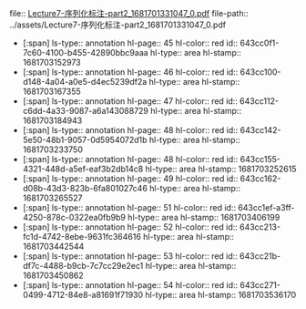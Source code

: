 file:: [Lecture7-序列化标注-part2_1681701331047_0.pdf](../assets/Lecture7-序列化标注-part2_1681701331047_0.pdf)
file-path:: ../assets/Lecture7-序列化标注-part2_1681701331047_0.pdf

- [:span]
  ls-type:: annotation
  hl-page:: 45
  hl-color:: red
  id:: 643cc0f1-7c60-4100-b455-42890bbc9aaa
  hl-type:: area
  hl-stamp:: 1681703152973
- [:span]
  ls-type:: annotation
  hl-page:: 46
  hl-color:: red
  id:: 643cc100-d148-4a04-a0e5-d4ec5239df2a
  hl-type:: area
  hl-stamp:: 1681703167355
- [:span]
  ls-type:: annotation
  hl-page:: 47
  hl-color:: red
  id:: 643cc112-c6dd-4a33-9087-a6a143088729
  hl-type:: area
  hl-stamp:: 1681703184943
- [:span]
  ls-type:: annotation
  hl-page:: 48
  hl-color:: red
  id:: 643cc142-5e50-48b1-9057-0d5954072d1b
  hl-type:: area
  hl-stamp:: 1681703233750
- [:span]
  ls-type:: annotation
  hl-page:: 48
  hl-color:: red
  id:: 643cc155-4321-448d-a5ef-eaf3b2db14c8
  hl-type:: area
  hl-stamp:: 1681703252615
- [:span]
  ls-type:: annotation
  hl-page:: 49
  hl-color:: red
  id:: 643cc162-d08b-43d3-823b-6fa801027c46
  hl-type:: area
  hl-stamp:: 1681703265527
- [:span]
  ls-type:: annotation
  hl-page:: 51
  hl-color:: red
  id:: 643cc1ef-a3ff-4250-878c-0322ea0fb9b9
  hl-type:: area
  hl-stamp:: 1681703406199
- [:span]
  ls-type:: annotation
  hl-page:: 52
  hl-color:: red
  id:: 643cc213-fc1d-4742-8ebe-9631fc364616
  hl-type:: area
  hl-stamp:: 1681703442544
- [:span]
  ls-type:: annotation
  hl-page:: 53
  hl-color:: red
  id:: 643cc21b-df7c-4488-b9cb-7c7cc29e2ec1
  hl-type:: area
  hl-stamp:: 1681703450862
- [:span]
  ls-type:: annotation
  hl-page:: 54
  hl-color:: red
  id:: 643cc271-0499-4712-84e8-a81691f71930
  hl-type:: area
  hl-stamp:: 1681703536170